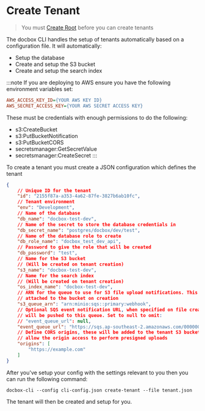 # Create Tenant

> You must [Create Root](/docs/guides/setup/create-root) before you can create tenants

The docbox CLI handles the setup of tenants automatically based on a configuration file. It will
automatically:
- Setup the database
- Create and setup the S3 bucket 
- Create and setup the search index

:::note 
If you are deploying to AWS ensure you have the following environment variables set:
```ini
AWS_ACCESS_KEY_ID={YOUR AWS KEY ID}
AWS_SECRET_ACCESS_KEY={YOUR AWS SECRET ACCESS KEY}
```
These must be credentials with enough permissions to do the following:
- s3:CreateBucket
- s3:PutBucketNotification
- s3:PutBucketCORS
- secretsmanager:GetSecretValue
- secretsmanager:CreateSecret
:::

To create a tenant you must create a JSON configuration which defines the tenant

```json title="tenant.json"
{
    // Unique ID for the tenant
    "id": "2155f87a-a353-4a62-87fe-3827b6ab10fc",
    // Tenant environment
    "env": "Development",
    // Name of the database 
    "db_name": "docbox-test-dev",
    // Name of the secret to store the database credentials in
    "db_secret_name": "postgres/docbox/dev/test",
    // Name of the database role to create
    "db_role_name": "docbox_test_dev_api",
    // Password to give the role that will be created
    "db_password": "test",
    // Name for the S3 bucket 
    // (Will be created on tenant creation)
    "s3_name": "docbox-test-dev",
    // Name for the search index
    // (Will be created on tenant creation)
    "os_index_name": "docbox-test-dev",
    // ARN for the queue to use for S3 file upload notifications. This will be 
    // attached to the bucket on creation
    "s3_queue_arn": "arn:minio:sqs::primary:webhook",
    // Optional SQS event notification URL, when specified on file creation and deletion a notification
    // will be pushed to this queue. Set to null to omit:
    // "event_queue_url": null, 
    "event_queue_url": "https://sqs.ap-southeast-2.amazonaws.com/000000000000/docbox-events-dev",
    // Define CORS origins, these will be added to the tenant S3 bucket to 
    // allow the origin access to perform presigned uploads
    "origins": [
        "https://example.com"
    ]
}
```

After you've setup your config with the settings relevant to you then you can run the following command:

```
docbox-cli --config cli-config.json create-tenant --file tenant.json
```

The tenant will then be created and setup for you.